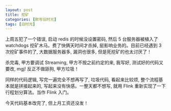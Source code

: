 ```yaml
---
layout: post
title: 挖矿
categories: [默写旧时光]
tags: [旧时光]
---
```


上周五犯了一个错误, 启动 redis 的时候没设置密码, 然后 5 台服务器被植入了 watchdogs 挖矿木马。费了快俩天时间才杀掉, 挺影响业务的。目前已经遇到 3 次挖矿事件的了, 大数据服务器多, 漏洞也很多, 但是死挖矿的也太讨厌了！

杀完毒, 甲方要调试 Streaming, 甲方不按之前约定的来, 我写好, 测试好的代码又要改, mgj! 反正不做舔狗, 甲方垃圾！

同样的代码逻辑, 写完一遍完全不想再写了, 垃圾代码, 看起来比较烦, 整个流程基本就是拼接起来的, 写起来没有快感。一整天都不想写, 就用 Flink 重新实现了一下行程划分算法。当作 Flink 入门。

今天代码基本改完了, 但上月工资还没发！  
